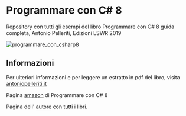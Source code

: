# Programmare con C# 8
Repository con tutti gli esempi del libro Programmare con C# 8 guida completa, Antonio Pelleriti, Edizioni LSWR 2019

![programmare_con_csharp8](https://antoniopelleriti.it/wp-content/uploads/2019/10/1571219939.png)


## Informazioni

Per ulteriori informazioni e per leggere un estratto in pdf del libro, visita [antoniopelleriti.it](https://antoniopelleriti.it/)

Pagina [amazon](https://amzn.to/31wkxm3) di Programmare con C# 8

Pagina dell' [autore](https://amzn.to/39rFm6l) con tutti i libri.